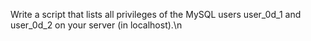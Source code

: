 Write a script that lists all privileges of the MySQL users user_0d_1 and user_0d_2 on your server (in localhost).\n

